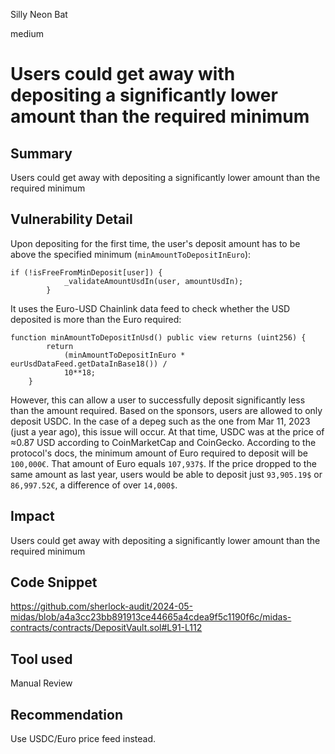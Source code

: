 Silly Neon Bat

medium

# Users could get away with depositing a significantly lower amount than the required minimum

## Summary
Users could get away with depositing a significantly lower amount than the required minimum
## Vulnerability Detail
Upon depositing for the first time, the user's deposit amount has to be above the specified minimum (`minAmountToDepositInEuro`):
```solidity
if (!isFreeFromMinDeposit[user]) {
            _validateAmountUsdIn(user, amountUsdIn);
        }
```
It uses the Euro-USD Chainlink data feed to check whether the USD deposited is more than the Euro required:
```solidity
function minAmountToDepositInUsd() public view returns (uint256) {
        return
            (minAmountToDepositInEuro * eurUsdDataFeed.getDataInBase18()) /
            10**18;
    }
```
However, this can allow a user to successfully deposit significantly less than the amount required.
Based on the sponsors, users are allowed to only deposit USDC. In the case of a depeg such as the one from Mar 11, 2023 (just a year ago), this issue will occur. At that time, USDC was at the price of ≈0.87 USD according to CoinMarketCap and CoinGecko. According to the protocol's docs, the minimum amount of Euro required to deposit will be `100,000€`. That amount of Euro equals `107,937$`. If the price dropped to the same amount as last year, users would be able to deposit just `93,905.19$` or `86,997.52€`, a difference of over `14,000$`.
## Impact
Users could get away with depositing a significantly lower amount than the required minimum
## Code Snippet
https://github.com/sherlock-audit/2024-05-midas/blob/a4a3cc23bb891913ce44665a4cdea9f5c1190f6c/midas-contracts/contracts/DepositVault.sol#L91-L112
## Tool used

Manual Review

## Recommendation
Use USDC/Euro price feed instead.